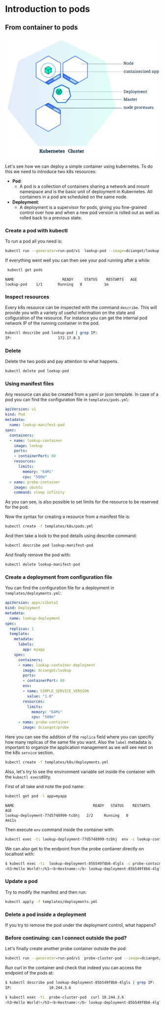 # Introduction to pods

## From container to pods

![Kubernete pods schema](img/k8s_deployment.png)

Let's see how we can deploy a simple container using kubernetes. 
To do this we need to introduce two k8s resources:

- __Pod__:
    - A pod is a collection of containers sharing a network and mount namespace and is the basic unit of deployment in Kubernetes. All containers in a pod are scheduled on the same node. 
- __Deployment__:
    - A deployment is a supervisor for pods, giving you fine-grained control over how and when a new pod version is rolled out as well as rolled back to a previous state.


### Create a pod with kubectl

To run a pod all you need is:

```bash
kubectl run --generator=run-pod/v1  lookup-pod --image=dciangot/lookup --port=80
```

If everything went well you can then see your pod running after a while:

```bash
 kubectl get pods
```
```text
NAME                      READY     STATUS    RESTARTS   AGE
lookup-pod    1/1       Running   0          1m
```

### Inspect resources
Every k8s resource can be inspected with the command `describe`. This will provide you with a variety of useful information on the state and cofiguration of the resource. For instance you can get the internal pod network IP of the running container in the pod.

```bash
kubectl describe pod lookup-pod | grep IP:
IP:                     172.17.0.3
```

### Delete 

Delete the two pods and pay attention to what happens.

``` bash
kubectl delete pod lookup-pod
```


### Using manifest files

Any resource can also be created from a yaml or json template. 
In case of a pod you can find the configuration file in `templates/pods.yml`:

```yaml
apiVersion: v1
kind: Pod
metadata:
  name: lookup-manifest-pod
spec:
  containers:
  - name: lookup-container 
    image: lookup
    ports:
    - containerPort: 80
    resources:
      limits:
        memory: "64Mi"
        cpu: "500m"
  - name: probe-container
    image: ubuntu
    command: sleep infinity
```

As you can see, is also possible to set limits for the resource to be reserved for the pod. 

Now the syntax for creating a resource from  a manifest file is:

```bash
kubectl create -f templates/k8s/pods.yml
```

And then take a look to the pod details using describe command:

```bash
kubectl describe pod lookup-manifest-pod
```

And finally remove the pod with:

```bash
kubectl delete lookup-manifest-pod
````

### Create a deployment from configuration file

You can find the configuration file for a deployment in `templates/deployments.yml`:

```yaml
apiVersion: apps/v1beta1
kind: Deployment
metadata:
  name: lookup-deployment
spec:
  replicas: 1
  template:
    metadata:
      labels:
        app: myapp
    spec:
      containers:
      - name: lookup-container-deployment
        image: dciangot/lookup 
        ports:
        - containerPort: 80
        env:
        - name: SIMPLE_SERVICE_VERSION
          value: "1.0"
        resources:
          limits:
            memory: "64Mi"
            cpu: "500m"
      - name: probe-container
        image: dciangot/probe
```

Here you can see the addition of the `replica` field where you can specifiy how many replicas of the same file you want.
Also the `label` metadata is important to organize the application management as we will see next on the k8s `service` section.

```bash
kubectl create -f templates/k8s/deployments.yml
```

Also, let's try to see the environment variable set inside the container with the `kubectl exec`utility.

First of all take and note the pod name:

```bash
kubectl get pod -l app=myapp
```
```text
NAME                                    READY   STATUS    RESTARTS   AGE
lookup-deployment-77d5748999-tcbhj   2/2     Running   0          4m11s
```

Then execute `env` command inside the container with:

```bash
kubectl exec -ti lookup-deployment-77d5748999-tcbhj  env -c lookup-container-deployment | grep SIMPLE_SERVICE_VERSION
```

We can also get to the endpoint from the probe contianer directly on localhost with:

```bash
$ kubectl exec -ti  lookup-deployment-85b549f8b6-4lgls -c probe-container curl localhost
<h3>Hello World!</h3><b>Hostname:</b> lookup-deployment-85b549f8b6-4lgls<br/>
```
 

### Update a pod

Try to modify the manifest and then run:

```bash
kubectl apply -f templates/deployments.yml
```

### Delete a pod inside a deployment

If you try to remove the pod under the deployment control, what happens?

### Before continuing: can I connect outside the pod?

Let's finally create another probe container outside the pod:

```bash
kubectl run --generator=run-pod/v1  probe-cluster-pod --image=dciangot/probe
```

Run curl in the container and check that indeed you can access the endpoint of the pods at:

```bash
$ kubectl describe pod lookup-deployment-85b549f8b6-4lgls | grep IP:
IP:                 10.244.3.6
```

```bash
$ kubectl exec -ti  probe-cluster-pod  curl 10.244.3.6
<h3>Hello World!</h3><b>Hostname:</b> lookup-deployment-85b549f8b6-4lgls<br/>
```